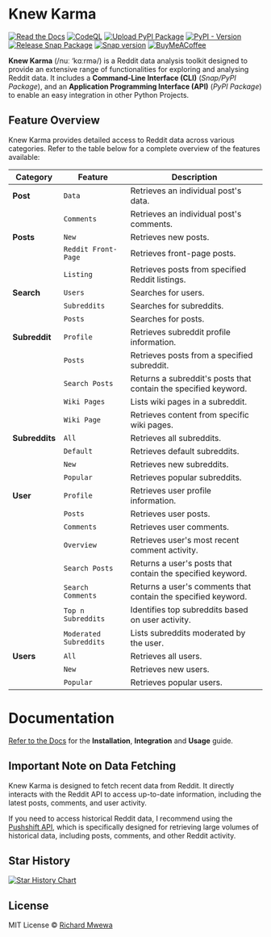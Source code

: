 # Knew Karma

[![Read the Docs](https://img.shields.io/readthedocs/knewkarma?logo=readthedocs)](https://knewkarma.readthedocs.io) [![CodeQL](https://github.com/bellingcat/knewkarma/actions/workflows/codeql.yml/badge.svg)](https://github.com/bellingcat/knewkarma/actions/workflows/codeql.yml) [![Upload PyPI Package](https://github.com/bellingcat/knewkarma/actions/workflows/python-publish.yml/badge.svg)](https://github.com/bellingcat/knewkarma/actions/workflows/python-publish.yml) [![PyPI - Version](https://img.shields.io/pypi/v/knewkarma?logo=pypi&link=https%3A%2F%2Fpypi.org%2Fproject%2Fknewkarma)](https://pypi.org/project/knewkarma) [![Release Snap Package](https://github.com/bellingcat/knewkarma/actions/workflows/snapstore-publish.yml/badge.svg)](https://github.com/bellingcat/knewkarma/actions/workflows/snapstore-publish.yml) [![Snap version](https://img.shields.io/snapcraft/v/knewkarma/latest/stable?logo=snapcraft&color=%23BB431A)](https://snapcraft.io/knewkarma) [![BuyMeACoffee](https://img.shields.io/badge/Buy%20Me%20a%20Coffee-ffdd00?style=flat&logo=buy-me-a-coffee&logoColor=black)](https://buymeacoffee.com/rly0nheart)

**Knew Karma** (/nuː ‘kɑːrmə/) is a Reddit data analysis toolkit designed to provide an extensive range of
functionalities for exploring and analysing Reddit data. It includes a **Command-Line Interface (CLI)** (_Snap/PyPI
Package_), and an
**Application Programming Interface (API)** (_PyPI Package_) to enable an easy integration in other Python Projects.

## Feature Overview

Knew Karma provides detailed access to Reddit data across various categories. Refer to the table below for a
complete overview of the features available:

| Category       | Feature                | Description                                                     |
|----------------|------------------------|-----------------------------------------------------------------|
| **Post**       | `Data`                 | Retrieves an individual post's data.                            |
|                | `Comments`             | Retrieves an individual post's comments.                        |
| **Posts**      | `New`                  | Retrieves new posts.                                            |
|                | `Reddit Front-Page`    | Retrieves front-page posts.                                     |
|                | `Listing`              | Retrieves posts from specified Reddit listings.                 |
| **Search**     | `Users`                | Searches for users.                                             |
|                | `Subreddits`           | Searches for subreddits.                                        |
|                | `Posts`                | Searches for posts.                                             |
| **Subreddit**  | `Profile`              | Retrieves subreddit profile information.                        |
|                | `Posts`                | Retrieves posts from a specified subreddit.                     |
|                | `Search Posts`         | Returns a subreddit's posts that contain the specified keyword. |
|                | `Wiki Pages`           | Lists wiki pages in a subreddit.                                |
|                | `Wiki Page`            | Retrieves content from specific wiki pages.                     |
| **Subreddits** | `All`                  | Retrieves all subreddits.                                       |
|                | `Default`              | Retrieves default subreddits.                                   |
|                | `New`                  | Retrieves new subreddits.                                       |
|                | `Popular`              | Retrieves popular subreddits.                                   |
| **User**       | `Profile`              | Retrieves user profile information.                             |
|                | `Posts`                | Retrieves user posts.                                           |
|                | `Comments`             | Retrieves user comments.                                        |
|                | `Overview`             | Retrieves user's most recent comment activity.                  |
|                | `Search Posts`         | Returns a user's posts that contain the specified keyword.      |
|                | `Search Comments`      | Returns a user's comments that contain the specified keyword.   |
|                | `Top n Subreddits`     | Identifies top subreddits based on user activity.               |
|                | `Moderated Subreddits` | Lists subreddits moderated by the user.                         |
| **Users**      | `All`                  | Retrieves all users.                                            |
|                | `New`                  | Retrieves new users.                                            |
|                | `Popular`              | Retrieves popular users.                                        |

# Documentation

[Refer to the Docs](https://knewkarma.readthedocs.io) for the **Installation**, **Integration** and **Usage** guide.

## Important Note on Data Fetching

Knew Karma is designed to fetch recent data from Reddit. It directly interacts with the Reddit API to access up-to-date
information, including the latest posts, comments, and user activity.

If you need to access historical Reddit data, I recommend using the [Pushshift API](https://api.pushshift.io/docs),
which is
specifically designed for retrieving large volumes of historical data, including posts, comments, and
other Reddit activity.

## Star History

<a href="https://star-history.com/#bellingcat/knewkarma&Date">
 <picture>
   <source media="(prefers-color-scheme: dark)" srcset="https://api.star-history.com/svg?repos=bellingcat/knewkarma&type=Date&theme=dark" />
   <source media="(prefers-color-scheme: light)" srcset="https://api.star-history.com/svg?repos=bellingcat/knewkarma&type=Date" />
   <img alt="Star History Chart" src="https://api.star-history.com/svg?repos=bellingcat/knewkarma&type=Date" />
 </picture>
</a>

## License

MIT License © [Richard Mwewa](https://rly0nheart.github.io)

